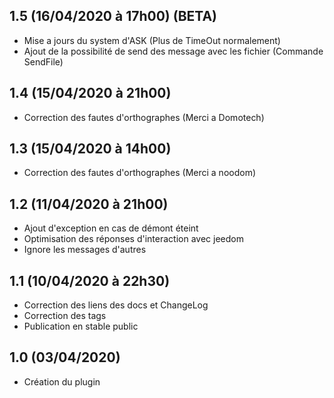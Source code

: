 ## 1.5 (16/04/2020 à 17h00) (BETA)
- Mise a jours du system d'ASK (Plus de TimeOut normalement)
- Ajout de la possibilité de send des message avec les fichier (Commande SendFile)

## 1.4 (15/04/2020 à 21h00)
- Correction des fautes d'orthographes (Merci a Domotech)

## 1.3 (15/04/2020 à 14h00)
- Correction des fautes d'orthographes (Merci a noodom)

## 1.2 (11/04/2020 à 21h00)

- Ajout d'exception en cas de démont éteint
- Optimisation des réponses d'interaction avec jeedom
- Ignore les messages d'autres 

## 1.1 (10/04/2020 à 22h30)

- Correction des liens des docs et ChangeLog
- Correction des tags
- Publication en stable public

## 1.0 (03/04/2020)
- Création du plugin 
